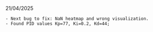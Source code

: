21/04/2025

    - Next bug to fix: NaN heatmap and wrong visualization.
    - Found PID values Kp=77, Ki=0.2, Kd=44;